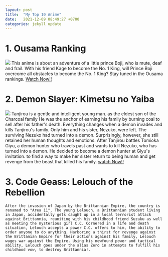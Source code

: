 ```yaml
---
layout: post
title:  "My Top 10 Anime"
date:   2021-12-09 08:49:27 +0700
categories: jekyll update
---
```

# 1. Ousama Ranking
![](https://github.com/kentilove095/3SB01.github.io/blob/master/Picture/Ousama.Ranking.full.3467527.jpg?raw=true) 
    This anime is about an adventure of a little prince Boji, who is mute, deaf and frail. With his friend Kage to become the No. 1 King, will Prince Boji overcome all obstacles to become the No. 1 King? Stay tuned in the Ousama rankings.
[Watch Now!!](https://www.iq.com/album/ranking-of-kings-2021-1mtwsxtgdrl?lang=en_us)


# 2. Demon Slayer: Kimetsu no Yaiba
![](https://github.com/kentilove095/3SB01.github.io/blob/master/Picture/demon-slayer-s2-1.jpg?raw=true)
    Tanjirou is a gentle and intelligent young man. as the eldest son of the Charcoal family He was the anchor of earning his family by burning coal to sell after his father's death. Everything changes when a demon invades and kills Tanjirou's family. Only him and his sister, Nezuko, were left. The surviving Nezuko had turned into a demon. Surprisingly, however, she still retained her human thoughts and emotions. After Tanjirou battles Tomioka Giyu, a demon hunter who travels past and wants to kill Nezuko, who has turned into a demon. He decided to become a demon hunter at Giyu's invitation. to find a way to make her sister return to being human and get revenge from the beast that killed his family.
[watch Now!!](https://www.netflix.com/th/title/81091393)


# 3. Code Geass: Lelouch of the Rebellion

    After the invasion of Japan by the Brittannian Empire, the country is renamed to "Area 11". The young Lelouch, a Brittannian student living in Japan, accidentally gets caught up in a local terrorist attack against Brittannia, reuniting with his childhood friend Suzaku as well as meeting the mysterious girl C.C. Cornered in a life and death situation, Lelouch accepts a power C.C. offers to him, the ability to order anyone to do anything. Harboring a thirst for revenge against the Brittanian Empire for their actions against his family, Lelouch wages war against the Empire. Using his newfound power and tactical ability, Lelouch goes under the alias Zero in attempts to fulfill his childhood vow, to destroy Brittannia!.